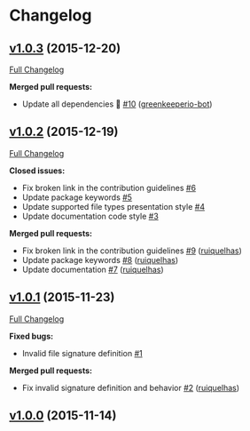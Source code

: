 # Changelog

## [v1.0.3](https://github.com/ruiquelhas/magik/tree/v1.0.3) (2015-12-20)
[Full Changelog](https://github.com/ruiquelhas/magik/compare/v1.0.2...v1.0.3)

**Merged pull requests:**

- Update all dependencies 🌴 [\#10](https://github.com/ruiquelhas/magik/pull/10) ([greenkeeperio-bot](https://github.com/greenkeeperio-bot))

## [v1.0.2](https://github.com/ruiquelhas/magik/tree/v1.0.2) (2015-12-19)
[Full Changelog](https://github.com/ruiquelhas/magik/compare/v1.0.1...v1.0.2)

**Closed issues:**

- Fix broken link in the contribution guidelines [\#6](https://github.com/ruiquelhas/magik/issues/6)
- Update package keywords [\#5](https://github.com/ruiquelhas/magik/issues/5)
- Update supported file types presentation style [\#4](https://github.com/ruiquelhas/magik/issues/4)
- Update documentation code style  [\#3](https://github.com/ruiquelhas/magik/issues/3)

**Merged pull requests:**

- Fix broken link in the contribution guidelines [\#9](https://github.com/ruiquelhas/magik/pull/9) ([ruiquelhas](https://github.com/ruiquelhas))
- Update package keywords [\#8](https://github.com/ruiquelhas/magik/pull/8) ([ruiquelhas](https://github.com/ruiquelhas))
- Update documentation [\#7](https://github.com/ruiquelhas/magik/pull/7) ([ruiquelhas](https://github.com/ruiquelhas))

## [v1.0.1](https://github.com/ruiquelhas/magik/tree/v1.0.1) (2015-11-23)
[Full Changelog](https://github.com/ruiquelhas/magik/compare/v1.0.0...v1.0.1)

**Fixed bugs:**

- Invalid file signature definition [\#1](https://github.com/ruiquelhas/magik/issues/1)

**Merged pull requests:**

- Fix invalid signature definition and behavior [\#2](https://github.com/ruiquelhas/magik/pull/2) ([ruiquelhas](https://github.com/ruiquelhas))

## [v1.0.0](https://github.com/ruiquelhas/magik/tree/v1.0.0) (2015-11-14)
